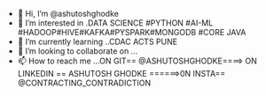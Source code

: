 - 👋 Hi, I’m @ashutoshghodke
- 👀 I’m interested in .DATA SCIENCE #PYTHON #AI-ML #HADOOP#HIVE#KAFKA#PYSPARK#MONGODB #CORE JAVA
- 🌱 I’m currently learning ..CDAC ACTS PUNE
- 💞️ I’m looking to collaborate on ...
- 📫 How to reach me ...ON GIT== @ASHUTOSHGHODKE====>  ON LINKEDIN == ASHUTOSH GHODKE ======>0N INSTA== @CONTRACTING_CONTRADICTION

<!---
ashutoshghodke/ashutoshghodke is a ✨ special ✨ repository because its `README.md` (this file) appears on your GitHub profile.
You can click the Preview link to take a look at your changes.
--->
